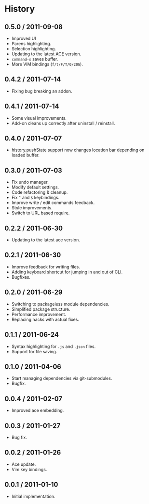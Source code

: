 # History #

## 0.5.0 / 2011-09-08 ##

  - Improved UI
  - Parens highlighting.
  - Selection highlighting.
  - Updating to the latest ACE version.
  - `command-s` saves buffer.
  - More VIM bindings (`f/t/F/T/0/20G`).

## 0.4.2 / 2011-07-14 ##

  - Fixing bug breaking an addon.

## 0.4.1 / 2011-07-14 ##

  - Some visual improvements.
  - Add-on cleans up correctly after uninstall / reinstall.

## 0.4.0 / 2011-07-07 ##

  - history.pushState support now changes location bar depending on loaded
    buffer.

## 0.3.0 / 2011-07-03 ##

  - Fix undo manager.
  - Modify default settings.
  - Code refactoring & cleanup.
  - Fix `^` and `$` keybindings.
  - Improve write / edit commands feedback.
  - Style improvements.
  - Switch to URL based require.

## 0.2.2 / 2011-06-30 ##

  - Updating to the latest ace version.

## 0.2.1 / 2011-06-30 ##

  - Improve feedback for writing files.
  - Adding keyboard shortcut for jumping in and out of CLI.
  - Bugfixes.

## 0.2.0 / 2011-06-29 ##

  - Switching to packageless module dependencies.
  - Simplified package structure.
  - Performance improvement.
  - Replacing hacks with actual fixes.

## 0.1.1 / 2011-06-24 ##

  - Syntax highlighting for `.js` and `.json` files.
  - Support for file saving.

## 0.1.0 / 2011-04-06 ##

  - Start managing dependencies via git-submodules.
  - Bugfix.

## 0.0.4 / 2011-02-07 ##

  - Improved ace embedding.

## 0.0.3 / 2011-01-27 ##

  - Bug fix.

## 0.0.2 / 2011-01-26 ##

  - Ace update.
  - Vim key bindings.

## 0.0.1 / 2011-01-10 ##

  - Initial implementation.
